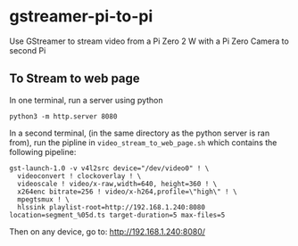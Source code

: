 # gstreamer-pi-to-pi
Use GStreamer to stream video from a Pi Zero 2 W with a Pi Zero Camera to second Pi


##


## To Stream to web page
In one terminal, run a server using python 

```
python3 -m http.server 8080
```

In a second terminal, (in the same directory as the python server is ran from), run the pipline in `video_stream_to_web_page.sh` which contains the following pipeline:
```
gst-launch-1.0 -v v4l2src device="/dev/video0" ! \
  videoconvert ! clockoverlay ! \
  videoscale ! video/x-raw,width=640, height=360 ! \
  x264enc bitrate=256 ! video/x-h264,profile=\"high\" ! \
  mpegtsmux ! \
  hlssink playlist-root=http://192.168.1.240:8080 location=segment_%05d.ts target-duration=5 max-files=5
```

Then on any device, go to: http://192.168.1.240:8080/
